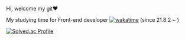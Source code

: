   Hi, welcome my git❤
  
  My studying time for Front-end developer [![wakatime](https://wakatime.com/badge/user/edfb174f-997d-4b7d-adce-a0da65b85634.svg)](https://wakatime.com/@edfb174f-997d-4b7d-adce-a0da65b85634) (since 21.8.2 ~ )
  
[![Solved.ac Profile](http://mazassumnida.wtf/api/v2/generate_badge?boj=gpdnjs861)](https://solved.ac/gpdnjs861/)
  <!--START_SECTION:waka-->
  <!--END_SECTION:waka-->
